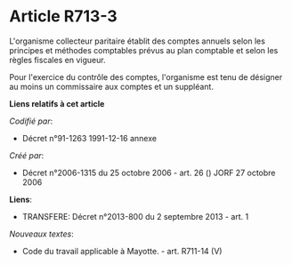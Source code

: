 # Article R713-3

L'organisme collecteur paritaire établit des comptes annuels selon les principes et méthodes comptables prévus au plan
comptable et selon les règles fiscales en vigueur.

Pour l'exercice du contrôle des comptes, l'organisme est tenu de désigner au moins un commissaire aux comptes et un
suppléant.

**Liens relatifs à cet article**

_Codifié par_:

  - Décret n°91-1263 1991-12-16 annexe

_Créé par_:

  - Décret n°2006-1315 du 25 octobre 2006 - art. 26 () JORF 27 octobre 2006

**Liens**:

  - TRANSFERE: Décret n°2013-800 du 2 septembre 2013 - art. 1

_Nouveaux textes_:

  - Code du travail applicable à Mayotte. - art. R711-14 (V)
